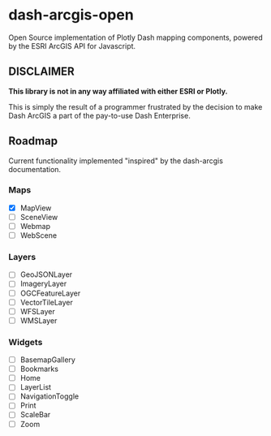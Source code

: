 # dash-arcgis-open

Open Source implementation of Plotly Dash mapping components, powered by the ESRI ArcGIS API for Javascript.

## DISCLAIMER

**This library is not in any way affiliated with either ESRI or Plotly.**

This is simply the result of a programmer frustrated by the decision to make Dash ArcGIS a part of the pay-to-use Dash Enterprise.

## Roadmap

Current functionality implemented "inspired" by the dash-arcgis documentation.

### Maps
- [x] MapView 
- [ ] SceneView 
- [ ] Webmap
- [ ] WebScene

### Layers
- [ ] GeoJSONLayer
- [ ] ImageryLayer
- [ ] OGCFeatureLayer
- [ ] VectorTileLayer
- [ ] WFSLayer
- [ ] WMSLayer

### Widgets
- [ ] BasemapGallery
- [ ] Bookmarks
- [ ] Home
- [ ] LayerList
- [ ] NavigationToggle
- [ ] Print
- [ ] ScaleBar
- [ ] Zoom 
